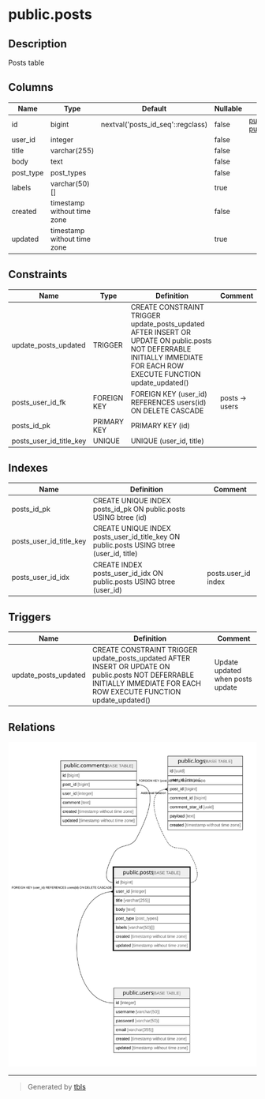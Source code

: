 # public.posts

## Description

Posts table

## Columns

| Name | Type | Default | Nullable | Children | Parents | Comment |
| ---- | ---- | ------- | -------- | -------- | ------- | ------- |
| id | bigint | nextval('posts_id_seq'::regclass) | false | [public.comments](public.comments.md) [public.logs](public.logs.md) |  |  |
| user_id | integer |  | false |  | [public.users](public.users.md) |  |
| title | varchar(255) |  | false |  |  |  |
| body | text |  | false |  |  | post body |
| post_type | post_types |  | false |  |  | public/private/draft |
| labels | varchar(50)[] |  | true |  |  |  |
| created | timestamp without time zone |  | false |  |  |  |
| updated | timestamp without time zone |  | true |  |  |  |

## Constraints

| Name | Type | Definition | Comment |
| ---- | ---- | ---------- | ------- |
| update_posts_updated | TRIGGER | CREATE CONSTRAINT TRIGGER update_posts_updated AFTER INSERT OR UPDATE ON public.posts NOT DEFERRABLE INITIALLY IMMEDIATE FOR EACH ROW EXECUTE FUNCTION update_updated() |  |
| posts_user_id_fk | FOREIGN KEY | FOREIGN KEY (user_id) REFERENCES users(id) ON DELETE CASCADE | posts -> users |
| posts_id_pk | PRIMARY KEY | PRIMARY KEY (id) |  |
| posts_user_id_title_key | UNIQUE | UNIQUE (user_id, title) |  |

## Indexes

| Name | Definition | Comment |
| ---- | ---------- | ------- |
| posts_id_pk | CREATE UNIQUE INDEX posts_id_pk ON public.posts USING btree (id) |  |
| posts_user_id_title_key | CREATE UNIQUE INDEX posts_user_id_title_key ON public.posts USING btree (user_id, title) |  |
| posts_user_id_idx | CREATE INDEX posts_user_id_idx ON public.posts USING btree (user_id) | posts.user_id index |

## Triggers

| Name | Definition | Comment |
| ---- | ---------- | ------- |
| update_posts_updated | CREATE CONSTRAINT TRIGGER update_posts_updated AFTER INSERT OR UPDATE ON public.posts NOT DEFERRABLE INITIALLY IMMEDIATE FOR EACH ROW EXECUTE FUNCTION update_updated() | Update updated when posts update |

## Relations

![er](public.posts.svg)

---

> Generated by [tbls](https://github.com/k1LoW/tbls)
